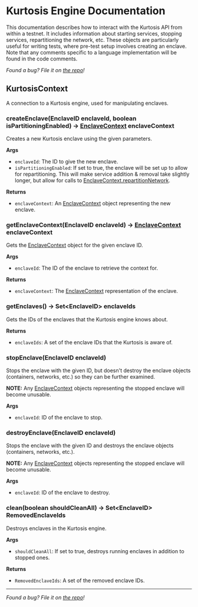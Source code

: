 Kurtosis Engine Documentation
=============================
This documentation describes how to interact with the Kurtosis API from within a testnet. It includes information about starting services, stopping services, repartitioning the network, etc. These objects are particularly useful for writing tests, where pre-test setup involves creating an enclave. Note that any comments specific to a language implementation will be found in the code comments.

_Found a bug? File it on [the repo][issues]!_

KurtosisContext
---------------
A connection to a Kurtosis engine, used for manipulating enclaves.

### createEnclave(EnclaveID enclaveId, boolean isPartitioningEnabled) -\> [EnclaveContext][enclavecontext] enclaveContext
Creates a new Kurtosis enclave using the given parameters.

**Args**
* `enclaveId`: The ID to give the new enclave.
* `isPartitioningEnabled`: If set to true, the enclave will be set up to allow for repartitioning. This will make service addition & removal take slightly longer, but allow for calls to [EnclaveContext.repartitionNetwork][enclavecontext_repartitionnetwork].

**Returns**
* `enclaveContext`: An [EnclaveContext][enclavecontext] object representing the new enclave.

### getEnclaveContext(EnclaveID enclaveId) -\> [EnclaveContext][enclavecontext] enclaveContext
Gets the [EnclaveContext][enclavecontext] object for the given enclave ID.

**Args**
* `enclaveId`: The ID of the enclave to retrieve the context for.

**Returns**
* `enclaveContext`: The [EnclaveContext][enclavecontext] representation of the enclave.

### getEnclaves() -\> Set\<EnclaveID\> enclaveIds
Gets the IDs of the enclaves that the Kurtosis engine knows about.

**Returns**
* `enclaveIds`: A set of the enclave IDs that the Kurtosis is aware of.

### stopEnclave(EnclaveID enclaveId)
Stops the enclave with the given ID, but doesn't destroy the enclave objects (containers, networks, etc.) so they can be further examined.

**NOTE:** Any [EnclaveContext][enclavecontext] objects representing the stopped enclave will become unusable.

**Args**
* `enclaveId`: ID of the enclave to stop.

### destroyEnclave(EnclaveID enclaveId)
Stops the enclave with the given ID and destroys the enclave objects (containers, networks, etc.).

**NOTE:** Any [EnclaveContext][enclavecontext] objects representing the stopped enclave will become unusable.

**Args**
* `enclaveId`: ID of the enclave to destroy.

### clean(boolean shouldCleanAll) -\> Set\<EnclaveID\> RemovedEnclaveIds
Destroys enclaves in the Kurtosis engine.

**Args**
* `shouldCleanAll`: If set to true, destroys running enclaves in addition to stopped ones.

**Returns**
* `RemovedEnclaveIds`: A set of the removed enclave IDs.

---

_Found a bug? File it on [the repo][issues]!_

[issues]: https://github.com/kurtosis-tech/kurtosis-engine-api-lib/issues

<!-- TODO Make the function definition not include args or return values, so we don't get these huge ugly links that break if we change the function signature -->
<!-- TODO make the reference names a) be properly-cased (e.g. "Service.isAvailable" rather than "service_isavailable") and b) have an underscore in front of them, so they're easy to find-replace without accidentally over-replacing -->

[enclavecontext]: ../kurtosis/core-lib-documentation#enclavecontext
[enclavecontext_repartitionnetwork]: ../kurtosis/core-lib-documentation#repartitionnetworkmappartitionid-setserviceid-partitionservices-mappartitionid-mappartitionid-partitionconnection-partitionconnections-partitionconnection-defaultconnection
